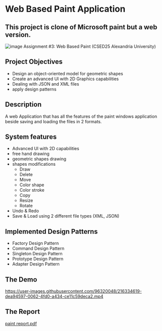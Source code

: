 # Web Based Paint Application
## This project is clone of Microsoft paint but a web version.

![image](https://user-images.githubusercontent.com/96320048/216332646-9b73180e-9668-4f86-9677-a272a601a35e.png)
Assignment #3: Web Based Paint (CSED25 Alexandria University)

## Project Objectives
- Design an object-oriented model for geometric shapes
- Create an advanced UI with 2D Graphics capabilities
- Dealing with JSON and XML files
- apply design patterns

## Description
A web Application that has all the features of the paint windows application beside saving and loading the files in 2 formats.

## System features
- Advanced UI with 2D capabilities
- free hand drawing
- geometric shapes drawing
- shapes modifications
    - Draw
    - Delete
    - Move
    - Color shape
    - Color stroke
    - Copy
    - Resize
    - Rotate
- Undo & Redo
- Save & Load using 2 different file types (XML, JSON)

## Implemented Design Patterns
- Factory Design Pattern
- Command Design Pattern
- Singleton Design Pattern
- Prototype Design Pattern
- Adapter Design Pattern

## The Demo
https://user-images.githubusercontent.com/96320048/216334619-dea94597-0062-4fd0-a434-ce11c59deca2.mp4

## The Report
[paint report.pdf](https://github.com/OmarTammam25/Paint/files/10568633/paint.report.pdf)
